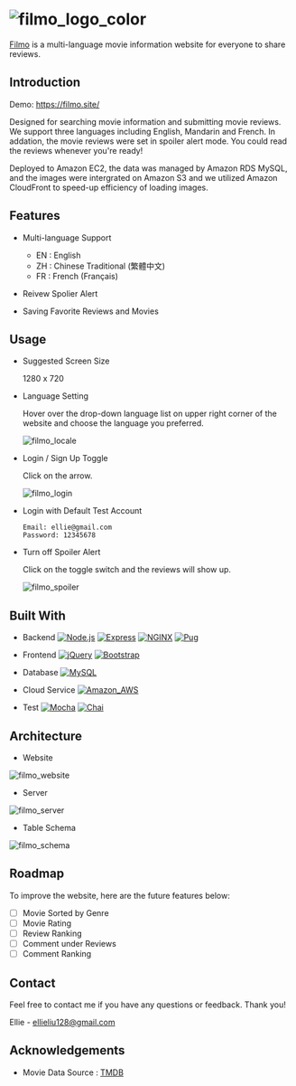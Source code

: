 # ![filmo_logo_color](https://user-images.githubusercontent.com/105041441/196240359-31447a63-11f4-4e59-b6fe-17271bdf7408.png)


[Filmo](https://filmo.site/) is a multi-language movie information website for everyone to share reviews.

## Introduction

Demo: https://filmo.site/

Designed for searching movie information and submitting movie reviews. We support three languages including English, Mandarin and French. In addation, the movie reviews were set in spoiler alert mode. You could read the reviews whenever you're ready!

Deployed to Amazon EC2, the data was managed by Amazon RDS MySQL, and the images were intergrated on Amazon S3 and we utilized Amazon CloudFront to speed-up efficiency of loading images.
## Features

- Multi-language Support
    - EN : English
    - ZH : Chinese Traditional (繁體中文)
    - FR : French (Français)
    
- Reivew Spolier Alert 

- Saving Favorite Reviews and Movies

## Usage

- Suggested Screen Size

  1280 x 720

- Language Setting 

  Hover over the drop-down language list on upper right corner of the website and choose the language you preferred.
  
  ![filmo_locale](https://user-images.githubusercontent.com/105041441/196049929-8451cb88-6972-4c44-8e4f-54071265cd7b.gif)

- Login / Sign Up Toggle
 
  Click on the arrow.
  
  ![filmo_login](https://user-images.githubusercontent.com/105041441/196049939-95462bd8-7a70-4849-8e85-55ecf3125aa1.gif)

- Login with Default Test Account
 
    ```  
    Email: ellie@gmail.com
    Password: 12345678
    ```

- Turn off Spoiler Alert

  Click on the toggle switch and the reviews will show up.

  ![filmo_spoiler](https://user-images.githubusercontent.com/105041441/196049943-d387c115-0e5e-4dfb-9a3a-cf8a443a37a3.gif)

## Built With
- Backend
    [![Node.js](https://img.shields.io/badge/Node.js-339933?style=for-the-badge&logo=nodedotjs&logoColor=white)](https://nodejs.org/en/) 
    [![Express](https://img.shields.io/badge/Express.js-000000?style=for-the-badge&logo=express&logoColor=white)](https://expressjs.com/)
    [![NGINX](https://img.shields.io/badge/Nginx-009639?style=for-the-badge&logo=nginx&logoColor=white)](https://www.nginx.com/)
    [![Pug](https://img.shields.io/badge/Pug-E3C29B?style=for-the-badge&logo=pug&logoColor=black)](https://pugjs.org/api/getting-started.html)

- Frontend
    [![jQuery](https://img.shields.io/badge/jQuery-0769AD?style=for-the-badge&logo=jquery&logoColor=white)](https://jquery.com/)
    [![Bootstrap](https://img.shields.io/badge/Bootstrap-563D7C?style=for-the-badge&logo=bootstrap&logoColor=white)](https://getbootstrap.com/)

- Database
    [![MySQL](https://img.shields.io/badge/MySQL-005C84?style=for-the-badge&logo=mysql&logoColor=white)](https://www.mysql.com/)

- Cloud Service
    [![Amazon_AWS](https://img.shields.io/badge/Amazon_AWS-FF9900?style=for-the-badge&logo=amazonaws&logoColor=white)](https://aws.amazon.com/tw/)

- Test
    [![Mocha](https://img.shields.io/badge/Mocha-8D6748?style=for-the-badge&logo=Mocha&logoColor=white)](https://mochajs.org/)
    [![Chai](https://img.shields.io/badge/chai-A30701?style=for-the-badge&logo=chai&logoColor=white)](https://www.chaijs.com/)

## Architecture

- Website

![filmo_website](https://user-images.githubusercontent.com/105041441/196109939-c2c404ac-8e2e-4b1d-aa42-61771f481dc5.jpg)

- Server

![filmo_server](https://user-images.githubusercontent.com/105041441/196049972-d88cda8f-24c7-4646-9752-c903196d282b.jpg)

- Table Schema

![filmo_schema](https://user-images.githubusercontent.com/105041441/196049977-dfc02807-ffcc-4cd4-86f3-f20eddfdef28.png)

## Roadmap

To improve the website, here are the future features below:

 - [ ]  Movie Sorted by Genre
 - [ ]  Movie Rating
 - [ ]  Review Ranking
 - [ ]  Comment under Reviews
 - [ ]  Comment Ranking 

## Contact
Feel free to contact me if you have any questions or feedback. Thank you!

Ellie - ellieliu128@gmail.com

## Acknowledgements

 - Movie Data Source : [TMDB](https://www.themoviedb.org/documentation/api)
